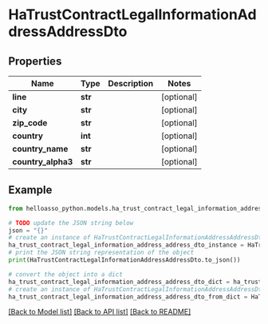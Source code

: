 # HaTrustContractLegalInformationAddressAddressDto


## Properties

Name | Type | Description | Notes
------------ | ------------- | ------------- | -------------
**line** | **str** |  | [optional] 
**city** | **str** |  | [optional] 
**zip_code** | **str** |  | [optional] 
**country** | **int** |  | [optional] 
**country_name** | **str** |  | [optional] 
**country_alpha3** | **str** |  | [optional] 

## Example

```python
from helloasso_python.models.ha_trust_contract_legal_information_address_address_dto import HaTrustContractLegalInformationAddressAddressDto

# TODO update the JSON string below
json = "{}"
# create an instance of HaTrustContractLegalInformationAddressAddressDto from a JSON string
ha_trust_contract_legal_information_address_address_dto_instance = HaTrustContractLegalInformationAddressAddressDto.from_json(json)
# print the JSON string representation of the object
print(HaTrustContractLegalInformationAddressAddressDto.to_json())

# convert the object into a dict
ha_trust_contract_legal_information_address_address_dto_dict = ha_trust_contract_legal_information_address_address_dto_instance.to_dict()
# create an instance of HaTrustContractLegalInformationAddressAddressDto from a dict
ha_trust_contract_legal_information_address_address_dto_from_dict = HaTrustContractLegalInformationAddressAddressDto.from_dict(ha_trust_contract_legal_information_address_address_dto_dict)
```
[[Back to Model list]](../README.md#documentation-for-models) [[Back to API list]](../README.md#documentation-for-api-endpoints) [[Back to README]](../README.md)



